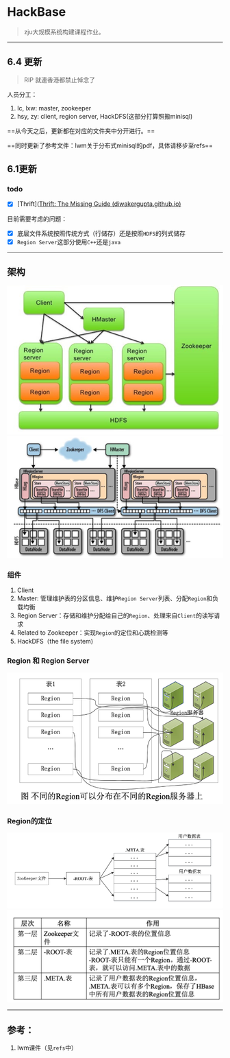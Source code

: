 # HackBase

> zju大规模系统构建课程作业。

---

## 6.4 更新

> RIP 就連香港都禁止悼念了

人员分工：
1. lc, lxw: master, zookeeper
2. hsy, zy: client, region server, HackDFS(这部分打算照搬minisql)


==从今天之后，更新都在对应的文件夹中分开进行。==

==同时更新了参考文件：lwm关于分布式minisql的pdf，具体请移步至refs==


## 6.1更新

### todo

- [x] [Thrift]([Thrift: The Missing Guide (diwakergupta.github.io)](https://diwakergupta.github.io/thrift-missing-guide/#_versioning_compatibility)

目前需要考虑的问题：

- [x] 底层文件系统按照传统方式（行储存）还是按照`HDFS`的列式储存
- [x] `Region Server`这部分使用`C++`还是`java`

---


## 架构

<img src="./assets/1.png">

<img src="./assets/5.png">

### 组件

1. Client
2. Master: 管理维护表的分区信息、维护`Region Server`列表、分配`Region`和负载均衡
3. Region Server：存储和维护分配给自己的`Region`、处理来自`Client`的读写请求
4. Related to Zookeeper：实现`Region`的定位和心跳检测等
5. HackDFS（the file system)

### Region 和 Region Server

<img src="./assets/2.png">

### Region的定位

<img src="./assets/3.png">

<img src="./assets/4.png">



---

## 参考：

1. lwm课件（见`refs`中）
